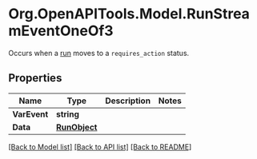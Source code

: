# Org.OpenAPITools.Model.RunStreamEventOneOf3
Occurs when a [run](/docs/api-reference/runs/object) moves to a `requires_action` status.

## Properties

Name | Type | Description | Notes
------------ | ------------- | ------------- | -------------
**VarEvent** | **string** |  | 
**Data** | [**RunObject**](RunObject.md) |  | 

[[Back to Model list]](../README.md#documentation-for-models) [[Back to API list]](../README.md#documentation-for-api-endpoints) [[Back to README]](../README.md)

